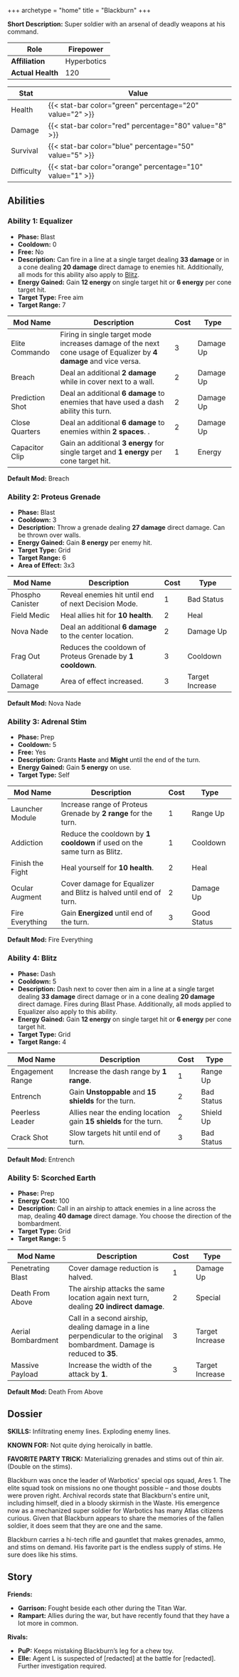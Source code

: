 +++
archetype = "home"
title = "Blackburn"
+++

**Short Description:** Super soldier with an arsenal of deadly weapons at his command.

| **Role**          | Firepower   |
| ----------------- | ----------- |
| **Affiliation**   | Hyperbotics |
| **Actual Health** | 120         |

| **Stat**   | **Value**                                                 |
| ---------- | --------------------------------------------------------- |
| Health     | {{< stat-bar color="green" percentage="20" value="2" >}}  |
| Damage     | {{< stat-bar color="red" percentage="80" value="8" >}}    |
| Survival   | {{< stat-bar color="blue" percentage="50" value="5" >}}   |
| Difficulty | {{< stat-bar color="orange" percentage="10" value="1" >}} |

## Abilities

### Ability 1: Equalizer

- **Phase:** Blast
- **Cooldown:** 0
- **Free:** No
- **Description:** Can fire in a line at a single target dealing **33 damage** or in a cone dealing **20 damage** direct damage to enemies hit. Additionally, all mods for this ability also apply to [Blitz](#Ability-4).
- **Energy Gained:** Gain **12 energy** on single target hit or **6 energy** per cone target hit.
- **Target Type:** Free aim
- **Target Range:** 7

| **Mod Name**    | **Description**                                                                                                   | **Cost** | **Type**  |
| --------------- | ----------------------------------------------------------------------------------------------------------------- | -------- | --------- |
| Elite Commando  | Firing in single target mode increases damage of the next cone usage of Equalizer by **4 damage** and vice versa. | 3        | Damage Up |
| Breach          | Deal an additional **2 damage** while in cover next to a wall.                                                    | 2        | Damage Up |
| Prediction Shot | Deal an additional **6 damage** to enemies that have used a dash ability this turn.                               | 2        | Damage Up |
| Close Quarters  | Deal an additional **6 damage** to enemies within **2 spaces**.                        .                          | 2        | Damage Up |
| Capacitor Clip  | Gain an additional **3 energy** for single target and **1 energy** per cone target hit.                           | 1        | Energy    |

**Default Mod:** Breach

### Ability 2: Proteus Grenade

- **Phase:** Blast
- **Cooldown:** 3
- **Description:** Throw a grenade dealing **27 damage** direct damage. Can be thrown over walls.
- **Energy Gained:** Gain **8 energy** per enemy hit.
- **Target Type:** Grid
- **Target Range:** 6
- **Area of Effect:** 3x3

| **Mod Name**      | **Description**                                            | **Cost** | **Type**        |
| ----------------- | ---------------------------------------------------------- | -------- | --------------- |
| Phospho Canister  | Reveal enemies hit until end of next Decision Mode.        | 1        | Bad Status      |
| Field Medic       | Heal allies hit for **10 health**.                         | 2        | Heal            |
| Nova Nade         | Deal an additional **6 damage** to the center location.    | 2        | Damage Up       |
| Frag Out          | Reduces the cooldown of Proteus Grenade by **1 cooldown**. | 3        | Cooldown        |
| Collateral Damage | Area of effect increased.                                  | 3        | Target Increase |

**Default Mod:** Nova Nade

### Ability 3: Adrenal Stim

- **Phase:** Prep
- **Cooldown:** 5
- **Free:** Yes
- **Description:** Grants **Haste** and **Might** until the end of the turn.
- **Energy Gained:** Gain **5 energy** on use.
- **Target Type:** Self

| **Mod Name**     | **Description**                                                          | **Cost** | **Type**    |
| ---------------- | ------------------------------------------------------------------------ | -------- | ----------- |
| Launcher Module  | Increase range of Proteus Grenade by **2 range** for the turn.           | 1        | Range Up    |
| Addiction        | Reduce the cooldown by **1 cooldown** if used on the same turn as Blitz. | 1        | Cooldown    |
| Finish the Fight | Heal yourself for **10 health**.                                         | 2        | Heal        |
| Ocular Augment   | Cover damage for Equalizer and Blitz is halved until end of turn.        | 2        | Damage Up   |
| Fire Everything  | Gain **Energized** until end of the turn.                                | 3        | Good Status |

**Default Mod:** Fire Everything

### Ability 4: Blitz

- **Phase:** Dash
- **Cooldown:** 5
- **Description:** Dash next to cover then aim in a line at a single target dealing **33 damage** direct damage or in a cone dealing **20 damage** direct damage. Fires during Blast Phase. Additionally, all mods applied to Equalizer also apply to this ability.
- **Energy Gained:** Gain **12 energy** on single target hit or **6 energy** per cone target hit.
- **Target Type:** Grid
- **Target Range:** 4

| **Mod Name**     | **Description**                                                   | **Cost** | **Type**   |
| ---------------- | ----------------------------------------------------------------- | -------- | ---------- |
| Engagement Range | Increase the dash range by **1 range**.                           | 1        | Range Up   |
| Entrench         | Gain **Unstoppable** and **15 shields** for the turn.             | 2        | Bad Status |
| Peerless Leader  | Allies near the ending location gain **15 shields** for the turn. | 2        | Shield Up  |
| Crack Shot       | Slow targets hit until end of turn.                               | 3        | Bad Status |

**Default Mod:** Entrench

### Ability 5: Scorched Earth

- **Phase:** Prep
- **Energy Cost:** 100
- **Description:** Call in an airship to attack enemies in a line across the map, dealing **40 damage** direct damage. You choose the direction of the bombardment.
- **Target Type:** Grid
- **Target Range:** 5

| **Mod Name**       | **Description**                                                                                                            | **Cost** | **Type**        |
| ------------------ | -------------------------------------------------------------------------------------------------------------------------- | -------- | --------------- |
| Penetrating Blast  | Cover damage reduction is halved.                                                                                          | 1        | Damage Up       |
| Death From Above   | The airship attacks the same location again next turn, dealing **20 indirect damage**.                                     | 2        | Special         |
| Aerial Bombardment | Call in a second airship, dealing damage in a line perpendicular to the original bombardment. Damage is reduced to **35**. | 3        | Target Increase |
| Massive Payload    | Increase the width of the attack by **1**.                                                                                 | 3        | Target Increase |

**Default Mod:** Death From Above

## Dossier

**SKILLS:** Infiltrating enemy lines. Exploding enemy lines.

**KNOWN FOR:** Not quite dying heroically in battle.

**FAVORITE PARTY TRICK:** Materializing grenades and stims out of thin air. (Double on the stims).

Blackburn was once the leader of Warbotics' special ops squad, Ares 1. The elite squad took on missions no one thought possible – and those doubts were proven right. Archival records state that Blackburn's entire unit, including himself, died in a bloody skirmish in the Waste. His emergence now as a mechanized super soldier for Warbotics has many Atlas citizens curious. Given that Blackburn appears to share the memories of the fallen soldier, it does seem that they are one and the same.

Blackburn carries a hi-tech rifle and gauntlet that makes grenades, ammo, and stims on demand. His favorite part is the endless supply of stims. He sure does like his stims.

## Story

**Friends:**

- **Garrison:** Fought beside each other during the Titan War.
- **Rampart:** Allies during the war, but have recently found that they have a lot more in common.

**Rivals:**

- **PuP:** Keeps mistaking Blackburn’s leg for a chew toy.
- **Elle:** Agent L is suspected of [redacted] at the battle for [redacted]. Further investigation required.
